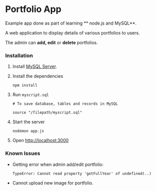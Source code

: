 # Portfolio App

Example app done as part of learning ** node.js and MySQL**.

A web application to display details of various portfolios to users.

The admin can **add, edit** or **delete** portfolios.

### Installation

1.  Install  [MySQL Server](http://dev.mysql.com/downloads/installer/).

2.  Install the dependencies

    ```
    npm install
    ```

3.  Run `myscript.sql`
      ```
      # To save database, tables and records in MySQL

      source "/filepath/myscript.sql"
      ```


3.  Start the server
    ```
    nodemon app.js
    ```

4.  Open [http://localhost:3000](http://localhost:3000)


### Known Issues

* Getting error when admin add/edit portfolio:
    ```
    TypeError: Cannot read property 'getFullYear' of undefined(..)
    ```

* Cannot upload new image for portfolio.
